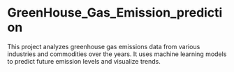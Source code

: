 # GreenHouse_Gas_Emission_prediction

This project analyzes greenhouse gas emissions data from various industries and commodities over the years.
It uses machine learning models to predict future emission levels and visualize trends.

